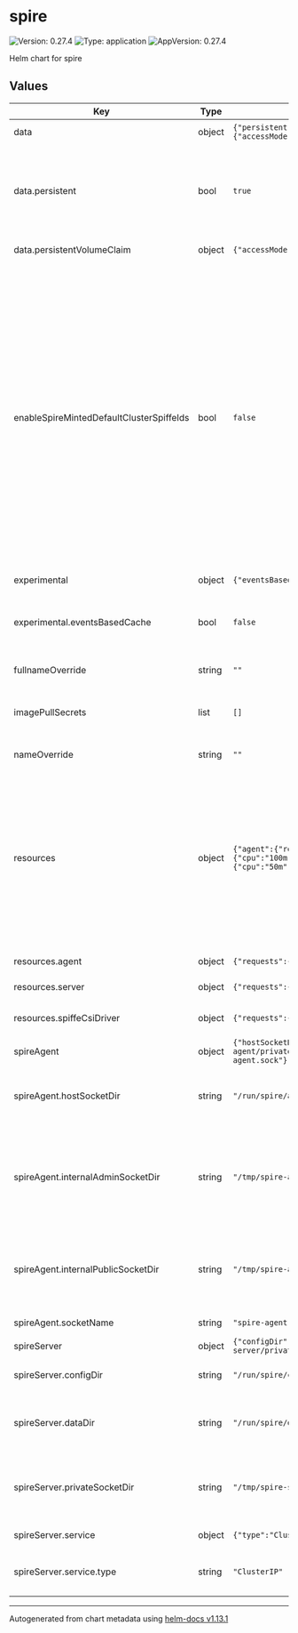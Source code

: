 # spire

![Version: 0.27.4](https://img.shields.io/badge/Version-0.27.4-informational?style=flat-square) ![Type: application](https://img.shields.io/badge/Type-application-informational?style=flat-square) ![AppVersion: 0.27.4](https://img.shields.io/badge/AppVersion-0.27.4-informational?style=flat-square)

Helm chart for spire

## Values

| Key | Type | Default | Description |
|-----|------|---------|-------------|
| data | object | `{"persistent":true,"persistentVolumeClaim":{"accessMode":"ReadWriteOnce","size":"1Gi","storageClass":""}}` | Persistence settings for the SPIRE Server. |
| data.persistent | bool | `true` | Persistence is enabled by default. However, you are recommended to provide your own storage class if you are using a cloud provider or a storage solution that supports dynamic provisioning. |
| data.persistentVolumeClaim | object | `{"accessMode":"ReadWriteOnce","size":"1Gi","storageClass":""}` | Define the PVC if `persistent` is true. |
| enableSpireMintedDefaultClusterSpiffeIds | bool | `false` | SPIRE assigns a default Cluster SPIFFE ID to all workloads in the cluster. The SPIFFEID SPIRE assigns by default is not aligned with the SPIFFE ID format that VSecM Safe expects. Also, you might not want SPIRE to assign SPIFFE IDs to every single workload you have in your cluster if you are not using SPIRE to attest those workloads. Therefore, this option is set to false by default.  If you set this to true, make sure you update `safeSpiffeIdTemplate` `sentinelSpiffeIdTemplate`, `keystoneSpiffeIdTemplate`, `workloadNameRegExp`, `workloadSpiffeIdPrefix`, `safeSpiffeIdPrefix`, `sentinelSpiffeIdPrefix` and other relevant configurations to match with what SPIRE assigns. |
| experimental | object | `{"eventsBasedCache":false}` | Experimental settings. |
| experimental.eventsBasedCache | bool | `false` | eventsBasedCache is known to significantly improve SPIRE Server performance. It is set to `false` by default, just in case. |
| fullnameOverride | string | `""` | The fullname override of the chart. |
| imagePullSecrets | list | `[]` | Override it with an image pull secret that you need as follows: imagePullSecrets:  - name: my-registry-secret |
| nameOverride | string | `""` | The name override of the chart. |
| resources | object | `{"agent":{"requests":{"cpu":"50m","memory":"512Mi"}},"server":{"requests":{"cpu":"100m","memory":"1Gi"}},"spiffeCsiDriver":{"requests":{"cpu":"50m","memory":"128Mi"}}}` | These are the default resources suitable for a moderate SPIRE usage. Of course, it's best to do your own benchmarks and update these requests and limits to your production needs accordingly. That being said, as a rule of thumb, do not limit the CPU request on SPIRE Agent and SPIRE server. It's best to let them leverage the available excess CPU, if available. |
| resources.agent | object | `{"requests":{"cpu":"50m","memory":"512Mi"}}` | SPIRE Agent resource requests and limits. |
| resources.server | object | `{"requests":{"cpu":"100m","memory":"1Gi"}}` | SPIRE Server resource requests and limits. |
| resources.spiffeCsiDriver | object | `{"requests":{"cpu":"50m","memory":"128Mi"}}` | SPIFFE CSI Driver resource requests and limits. |
| spireAgent | object | `{"hostSocketDir":"/run/spire/agent-sockets","internalAdminSocketDir":"/tmp/spire-agent/private","internalPublicSocketDir":"/tmp/spire-agent/public","socketName":"spire-agent.sock"}` | SPIRE Agent settings. |
| spireAgent.hostSocketDir | string | `"/run/spire/agent-sockets"` | The corresponding SPIRE Agent socket directory on the host. SPIRE Agents and SPIFFE CSI Driver shares this directory. |
| spireAgent.internalAdminSocketDir | string | `"/tmp/spire-agent/private"` | The corresponding SPIRE Agent internal admin directory in the container. The configuration should match the SPIRE Agent configuration and SPIRE Agent DaemonSet. You are advised not to change this value. |
| spireAgent.internalPublicSocketDir | string | `"/tmp/spire-agent/public"` | The corresponding SPIRE Agent internal socket directory in the container. The configuration should match the SPIRE Agent configuration and SPIRE Agent DaemonSet. |
| spireAgent.socketName | string | `"spire-agent.sock"` | The SPIRE Agent socket name. |
| spireServer | object | `{"configDir":"/run/spire/config","dataDir":"/run/spire/data","privateSocketDir":"/tmp/spire-server/private","service":{"type":"ClusterIP"}}` | SPIRE Server settings. |
| spireServer.configDir | string | `"/run/spire/config"` | The configuration directory for the SPIRE Server. |
| spireServer.dataDir | string | `"/run/spire/data"` | The data directory for the SPIRE Server. SPIRE Server’s ConfigMap and StatefulSet should agree on this directory. |
| spireServer.privateSocketDir | string | `"/tmp/spire-server/private"` | The private socket directory for the SPIRE Server. SPIRE Server’s ConfigMap and StatefulSet should agree on this directory. |
| spireServer.service | object | `{"type":"ClusterIP"}` | Service details for the SPIRE Server. |
| spireServer.service.type | string | `"ClusterIP"` | Service type. Possible values are: ClusterIP, NodePort, LoadBalancer. Defaults to `ClusterIP`. |

----------------------------------------------
Autogenerated from chart metadata using [helm-docs v1.13.1](https://github.com/norwoodj/helm-docs/releases/v1.13.1)
